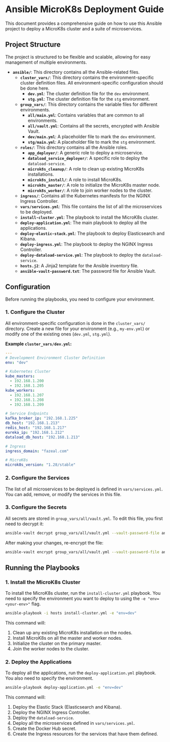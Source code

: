# Ansible MicroK8s Deployment Guide

This document provides a comprehensive guide on how to use this Ansible project to deploy a MicroK8s cluster and a suite of microservices.

## Project Structure

The project is structured to be flexible and scalable, allowing for easy management of multiple environments.

-   **`ansible/`**: This directory contains all the Ansible-related files.
    -   **`cluster_vars/`**: This directory contains the environment-specific cluster definition files. All environment-specific configuration should be done here.
        -   **`dev.yml`**: The cluster definition file for the `dev` environment.
        -   **`stg.yml`**: The cluster definition file for the `stg` environment.
    -   **`group_vars/`**: This directory contains the variable files for different environments.
        -   **`all/main.yml`**: Contains variables that are common to all environments.
        -   **`all/vault.yml`**: Contains all the secrets, encrypted with Ansible Vault.
        -   **`dev/main.yml`**: A placeholder file to mark the `dev` environment.
        -   **`stg/main.yml`**: A placeholder file to mark the `stg` environment.
    -   **`roles/`**: This directory contains all the Ansible roles.
        -   **`app_deployer/`**: A generic role to deploy a microservice.
        -   **`dataload_service_deployer/`**: A specific role to deploy the `dataload-service`.
        -   **`microk8s_cleanup/`**: A role to clean up existing MicroK8s installations.
        -   **`microk8s_install/`**: A role to install MicroK8s.
        -   **`microk8s_master/`**: A role to initialize the MicroK8s master node.
        -   **`microk8s_worker/`**: A role to join worker nodes to the cluster.
    -   **`ingress/`**: Contains all the Kubernetes manifests for the NGINX Ingress Controller.
    -   **`vars/services.yml`**: This file contains the list of all the microservices to be deployed.
    -   **`install-cluster.yml`**: The playbook to install the MicroK8s cluster.
    -   **`deploy-application.yml`**: The main playbook to deploy all the applications.
    -   **`deploy-elastic-stack.yml`**: The playbook to deploy Elasticsearch and Kibana.
    -   **`deploy-ingress.yml`**: The playbook to deploy the NGINX Ingress Controller.
    -   **`deploy-dataload-service.yml`**: The playbook to deploy the `dataload-service`.
    -   **`hosts.j2`**: A Jinja2 template for the Ansible inventory file.
    -   **`ansible-vault-password.txt`**: The password file for Ansible Vault.

## Configuration

Before running the playbooks, you need to configure your environment.

### 1. Configure the Cluster

All environment-specific configuration is done in the `cluster_vars/` directory. Create a new file for your environment (e.g., `my-env.yml`) or modify one of the existing ones (`dev.yml`, `stg.yml`).

**Example `cluster_vars/dev.yml`:**

```yaml
---
# Development Environment Cluster Definition
env: "dev"

# Kubernetes Cluster
kube_masters:
  - 192.168.1.200
  - 192.168.1.205
kube_workers:
  - 192.168.1.207
  - 192.168.1.208
  - 192.168.1.209

# Service Endpoints
kafka_broker_ip: "192.168.1.225"
db_host: "192.168.1.213"
redis_host: "192.168.1.217"
eureka_ip: "192.168.1.212"
dataload_db_host: "192.168.1.213"

# Ingress
ingress_domain: "fazeal.com"

# MicroK8s
microk8s_version: "1.28/stable"
```

### 2. Configure the Services

The list of all microservices to be deployed is defined in `vars/services.yml`. You can add, remove, or modify the services in this file.

### 3. Configure the Secrets

All secrets are stored in `group_vars/all/vault.yml`. To edit this file, you first need to decrypt it:

```bash
ansible-vault decrypt group_vars/all/vault.yml --vault-password-file ansible-vault-password.txt
```

After making your changes, re-encrypt the file:

```bash
ansible-vault encrypt group_vars/all/vault.yml --vault-password-file ansible-vault-password.txt
```

## Running the Playbooks

### 1. Install the MicroK8s Cluster

To install the MicroK8s cluster, run the `install-cluster.yml` playbook. You need to specify the environment you want to deploy to using the `-e "env=<your-env>"` flag.

```bash
ansible-playbook -i hosts install-cluster.yml -e "env=dev"
```

This command will:
1.  Clean up any existing MicroK8s installation on the nodes.
2.  Install MicroK8s on all the master and worker nodes.
3.  Initialize the cluster on the primary master.
4.  Join the worker nodes to the cluster.

### 2. Deploy the Applications

To deploy all the applications, run the `deploy-application.yml` playbook. You also need to specify the environment.

```bash
ansible-playbook deploy-application.yml -e "env=dev"
```

This command will:
1.  Deploy the Elastic Stack (Elasticsearch and Kibana).
2.  Deploy the NGINX Ingress Controller.
3.  Deploy the `dataload-service`.
4.  Deploy all the microservices defined in `vars/services.yml`.
5.  Create the Docker Hub secret.
6.  Create the Ingress resources for the services that have them defined.
```
